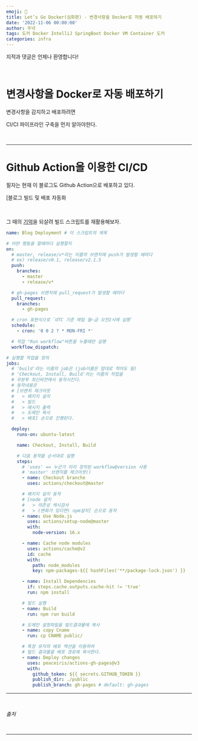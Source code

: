 ```yaml
---
emoji: 🔮
title: Let’s Go Docker(심화편) - 변경사항을 Docker로 자동 배포하기
date: '2022-11-06 00:00:00'
author: 주녁
tags: 도커 Docker IntelliJ SpringBoot Docker VM Container 도커
categories: infra
---
```


지적과 댓글은 언제나 환영합니다!

<br/>

# 변경사항을 Docker로 자동 배포하기

변경사항을 감지하고 배포하려면

CI/CI 파이프라인 구축을 먼저 알아야한다.

<br>

---

# Github Action을 이용한 CI/CD

필자는 현재 이 블로그도 Github Action으로 배포하고 있다.

[블로그 빌드 및 배포 자동화

<br>

그 때의 [기억](https://www.junwork.net/blog-build-deploy-2/)을 되살려 빌드 스크립트를 재활용해보자.

```yaml
name: Blog Deployment # 이 스크립트의 제목

# 어떤 행동을 할때마다 실행할지
on:
  # master, release/v*라는 이름의 브랜치에 push가 발생할 때마다
  # ex) release/v0.1, release/v2.1.5
  push:
    branches:
      - master
      - release/v*

  # gh-pages 브랜치에 pull_request가 발생할 때마다
  pull_request:
    branches:
      - gh-pages

  # cron 표현식으로 `UTC 기준 매일 월~금 오전2시에 실행`
  schedule:
    - cron: '0 0 2 ? * MON-FRI *'

  # 직접 "Run workflow"버튼을 누를때만 실행
  workflow_dispatch:

# 실행할 작업을 정의
jobs:
  # 'build'라는 이름의 job은 (job이름은 맘대로 적어도 됨)
  # 'Checkout, Install, Build'라는 이름의 작업을
  # 우분투 최신버전에서 동작시킨다.
  # 동작내용은
  # [브랜치 체크아웃
  #   > 패키지 설치
  #   > 빌드
  #   > 메시지 출력
  #   > 도메인 복사
  #   > 배포] 순으로 진행된다.

  deploy:
    runs-on: ubuntu-latest

    name: Checkout, Install, Build

    # 다음 동작을 순서대로 실행
    steps:
      # 'uses' == 누군가 미리 정의된 workflow@version 사용
      # 'master' 브랜치를 체크아웃()
      - name: Checkout branche
        uses: actions/checkout@master

      # 패키지 설치 동작
      # [node 설치
      #   > 의존성 캐시검사
      #   > (변화가 있다면) npm설치] 순으로 동작
      - name: Use Node.js
        uses: actions/setup-node@master
        with:
          node-version: 16.x

      - name: Cache node modules
        uses: actions/cache@v2
        id: cache
        with:
          path: node_modules
          key: npm-packages-${{ hashFiles('**/package-lock.json') }}

      - name: Install Dependencies
        if: steps.cache.outputs.cache-hit != 'true'
        run: npm install

      # 빌드 실행
      - name: Build
        run: npm run build

      # 도메인 설정파일을 빌드결과물에 복사
      - name: copy Cname
        run: cp CNAME public/

      # 특정 유저의 배포 액션을 이용하여
      # 빌드 결과물을 배포 경로에 복사한다.
      - name: Deploy changes
        uses: peaceiris/actions-gh-pages@v3
        with:
          github_token: ${{ secrets.GITHUB_TOKEN }}
          publish_dir: ./public
          publish_branch: gh-pages # default: gh-pages
```

---

<br>

_출처_

<br/>

---

```toc

```

